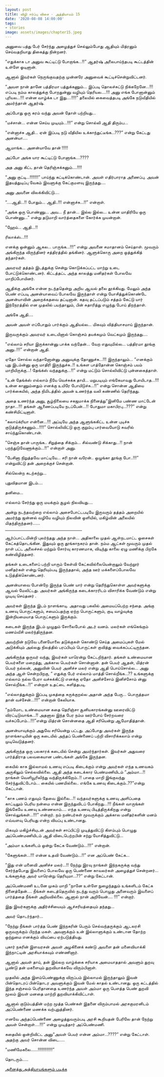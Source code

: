 ```yaml
---
layout: post
title: விழி ஈர்ப்பு விசை - அத்தியாயம் 15
date: '2020-08-08 14:00:00'
tags:
- stories
image: assets/images/chapter15.jpeg
---
```

அனுவை பத்து பேர் சேர்ந்து அழைத்துச் செல்லும்போது ஆதியும் மித்ரனும் செய்வதறியாது திகைத்து நின்றனர்.

“எதுக்காக டா அனுவ கூட்டிட்டு போறாங்க…!!” ஆதர்ஷ் அலைபாய்ந்தபடி கூட்டத்தின் உள்ளே ஓடினான்.

ஆனால் இவர்கள் நெருங்குவதற்கு முன்னரே அனுவைக் கூட்டிச்சென்றுவிட்டனர்.

“அவள நான் தானே பத்திரமா பத்துக்கணும்… இப்படி தொலச்சுட்டு நிக்கறேனே…!!! எப்படி நம்ம காலத்துக்கு போறதுன்னு வழியும் தெரியல….!!! அனு எங்க போனான்னும் புரியல…!!! என்ன வாழ்க்க டா இது….!!!!” தலையில் கைவைத்தபடி அங்கே நடுவீதியில் அமர்ந்தான் ஆதர்ஷ்.

அப்போது ஒரு கரம் வந்து அவன் தோள் பற்றியது…

“மச்சான்… என்ன செய்ய முடியும்…!!!” என்று சொல்லி ஆதி திரும்ப…

“என்னாச்சு ஆதி… ஏன் இப்படி நடு வீதியில உக்காந்துட்டீங்க…???” என்று கேட்டது அனன்யா….

ஆமாங்க… அனன்யாவே தான் !!!!!

அப்போ அங்க யார கூட்டிட்டு போனாங்க….????

அத அனு கிட்ட தான் தெரிஞ்சுக்கனும்….!!!!

“அனு குட்டி…!!!!!!!” பாய்ந்து  கட்டிக்கொண்டான். அவள் எதிர்பாராத அணைப்பு. அவன் இதயத்துடிப்பு வேகம் இவளுக்கு கேட்குமளவு இருந்தது….

அனு அவனை விலக்கிவிட்டு….

“….ஆதி…!! போதும்… ஆதி..!!! என்னாச்சு…!!” என்றாள்.

“அங்க ஒரு பொண்ணு… அவ… நீ தான்… இல்ல இல்ல… உன்ன மாதிரியே ஒரு பொண்ணு…” என்று தடுமாறி வார்த்தைகளை கோர்க்க முயன்றான்.

“ஹேய்… ஆதி…!!

 ரிலாக்ஸ்…!!!

எனக்கு ஒன்னும் ஆகல… பாருங்க…!!!” என்று அவனை சமாதானம் செய்தாள்.
மூவரும் அங்கிருந்த விருந்தினர் சத்திரத்தில் தங்கினர். ஆளுக்கொரு அறை ஒத்துக்கித் தந்தார்கள்.

அவரவர் தத்தம் இடத்துக்கு சென்று கொடுக்கப்பட்ட மாற்று உடை போட்டுக்கொண்டனர். கிட்டத்தட்ட அந்த காலத்து மனிதர்கள் போலவே மாறிப்போயினர்.

ஆதிக்கு அங்கே என்ன நடந்ததென்று அறிய ஆவல் தலை தூக்கியது. மேலும் அந்த பெண் எப்படி அனன்யாவைப் போலவே இருந்தாள் என்று யோசித்துக்கொண்டே அனன்யாவின் அறைக்கதவை தட்டினான்.
கதவு தட்டப்படும் சத்தம் கேட்டு யார் இந்நேரத்தில் என முதலில் பயந்தாலும், பின் சுதாரித்து எழுந்து போய் திறந்தாள்.

அங்கே ஆதி….

அவன் அவள் எப்போதும் பார்க்கும் ஆதியல்ல… மிகவும் வித்தியாசமாய் இருந்தான்.

இருவருக்கும் அவரவர் உடையினால் கொஞ்சம் தயக்கமும் வெட்கமும் இருந்தது….

“எல்லாம் சரியா இருக்கான்னு பாக்க வந்தேன்… வேற எதுவுமில்ல… பத்திரமா தூங்கு அனு..!!!” என்றான் ஆதி.

ஏதோ சொல்ல வந்தானோன்னு அனுவுக்கு தோணுச்சு…!!! இருந்தாலும்… “எனக்கும் புது இடம்ன்னு ஒரு மாதிரி இருந்துச்சு..!! உங்கள பாத்தோன்ன கொஞ்சம் பயம் மாறியிருக்கு…! தேங்க்ஸ் வந்ததுக்கு…!!” என்று மட்டும் சொல்லிவிட்டு புன்னகைத்தாள்.

“உன் தேங்க்ஸ் எல்லாம் நீயே வெச்சுக்க தாயி… மறுபடியும் எங்கேயாவது போயிடாத…!!! உன்ன காணும்னதும் எனக்கு உயிரே போயிடுச்சு…!!” என்று சொன்ன ஆதியை பார்க்கையில், அந்த நிமிடத்தில் அவன் உணர்ந்த வலி  கண்ணில் தெரிந்தது.

அதை உணர்ந்த அனு, சூழ்நிலையை சகஜமாக்க நினைத்து“இனிமே பண்ண மாட்டேன் நாதா…!!! தங்கள் ஆணைப்படியே நடப்பேன்…!! போதுமா மகாபிரபு…???” என்று கண்சிமிட்டினாள்.

“கலாய்க்ரியா என்னை…!!! அப்டியே அந்த ஆளுங்ககிட்ட உன்ன புடிச்சு குடுத்திருக்கணும்…!!!!” சொல்லிவிட்டு ஒரு குறும்பு பார்வையோடு சுவரில் சாய்ந்துகொண்டான்.

“செஞ்சு தான் பாருங்க.. சிறுத்தை சிக்கும்… சில்வண்டு சிக்காது…!! நான் பறந்துடுவேணாக்கும்…!!” என்றாள் அனு.

“பேசினா நிறுத்தவே மாட்டியே… சரி நான் வரேன்.. ஒழுங்கா தூங்கு போ..!!!” என்றுவிட்டு தன் அறைக்குச் சென்றான்.

சில்லென்ற கடற்கற்று…

புதுவிதமான இடம்….

தனிமை…

எல்லாம் சேர்ந்து ஒரு மயக்கும் சூழல் நிலவியது….

அன்று நடந்தவற்றை எல்லாம் அசைபோட்டபடியே இருவரும் தத்தம் அறையில் அமர்ந்து ஜன்னல் வழியே வழியும் நிலவின் ஒளியில், மகிழ்வின் அலையில் மிதந்திருந்தனர்……

<hr style="width:50%;height:2px;border-width:0;color:gray;background-color:gray" >

ஆர்ப்பாட்டமின்றி புலர்ந்தது அந்த நாள்… அதிகாலை முதல் ஆள்நடமாட்ட ஓசைகள் கேட்கத்தொடங்கின.
இதுவும் ஒரு தூங்காநகரம் தான். நம்ம ஆட்கள் மூவரும் முதல் நாள் பட்ட அலைச்சல் மற்றும் சோர்வு காரணமாக, விடிந்து காலை ஏழு மணிக்கு பிறகே கண்விழித்தனர்.

தங்கள் உடைகளைப் பற்றி யாரும் கேள்வி கேட்கவில்லையென்றாலும் வேற்றூர் மனிதர்கள் என்று தெரியும்படி இருந்ததால், அந்த ஊர் மக்களைப்போலவே உடுத்திக்கொண்டனர்.

அனன்யாவை போன்றே இருந்த பெண் யார் என்று தெரிந்துகொள்ள அவர்களுக்கு ஆவல் மேலிட்டது. அவர்கள் அங்கிருந்த கடைக்காரரிடம் விசாரிக்க வேண்டும் என்று முடிவு செய்தனர் .

அவர்கள் இருந்த இடம் நாளங்காடி. அதாவது பகலில் அமையப்பெற்ற சந்தை.
அங்கு உணவு பொருட்களும், சமைப்பதற்கு ஏற்ற பொருட்களும், குடி வாழ்வுக்கு இன்றியமையாத பொருட்களும் இருக்கும்.

கடைகள் இருந்த இடம் முழுதும் சோலைபோல் அடர் வனம். மலர்கள் எங்கெங்கும் மணம்வீசி மலர்ந்திருந்தன.

அவற்றின் நடுவே பனையோலை தடுக்குகள் கொண்டு செய்த அமைப்புகள் மேல் அடுக்கியும் அல்லது நிலத்தில் பரப்பியும் பொருட்கள் குவித்து வைக்கப்பட்டிருந்தன.

அங்கிருந்த ஒருவர் வந்து, இவர்கள் யாரென்று கேட்டறிந்தார். தங்கள் உண்மையான பெயர்களை மறைத்து, அக்கால பெயர்கள் சொன்னான். தன் பெயர் ஆதன், மித்ரன் பெயர் நல்லன், அனுவின் பெயர் அனிச்ச மலர் என்று ஆதி பொய்சொல்ல... அனு அந்த ஆள் சென்றபிறகு, “ எதுக்கு பேர் எல்லாம் மாத்தி சொல்றீங்க…??  உங்களுக்கு எல்லாம் நல்ல பேரா வச்சுக்கிட்டு எனக்கு ஏதோ அனிச்சோம் இனிச்சோம் ன்னு சொல்றீங்க…!!” என்றாள் உதட்டை சுளித்தபடி.

“எல்லாத்துக்கும் இப்படி முகத்தை சுருக்குறல்ல அதான் அந்த பேரு… பொருத்தமா தான் வச்சேன்…!!!” என்றான் கேலியாக.

“நம்மோட உண்மையான கதை தெரிஞ்சா சூனியகாரங்கன்னு ஊரைவிட்டு விரட்டிடுவாங்க…!! அதனால இந்த பேர நம்ம ஊர்போய் சேர்றவரை வச்சுப்போம்…!!!”என்று மித்ரன் சொன்னதை ஆதி சரியென்று ஆமோதித்தான்.

அனன்யாவுக்கும் அதுவே சரியென்று பட்டது. அப்போது அவர்கள் இருந்த நாளங்காடியின் ஒரு கடையில்  அந்தப் பெண்ணைப் பற்றி விசாரிக்கலாம் என்று முடிவெடுத்தனர்.

அங்கிருந்த ஒரு பலகாரக் கடையில்  சென்று அமர்ந்தார்கள். இவர்கள் அதுவரை பார்த்திராத பலவகையான பண்டங்கள் அங்கே இருந்தன.

கையில் காசு இல்லாமல் உணவு எப்படி கிடைக்கும் என்று அவர்கள் எந்த உணவகம் அருகிலும் செல்லவில்லை.
ஆதி அந்த கடைக்கார பெண்மணியிடம் “அம்மா…!! நாங்கள் வெளியூரிலிந்து வந்திருக்கிறோம்..!! பாதை மாறி இங்குவந்து சேர்ந்துவிட்டோம்… கையில் பணமில்லை.. எங்கே உணவு கிடைக்கும்..??”என்று கேட்டான்.

“காசு பணம் எதுவும் தேவை இல்லை…!! வந்தவர்களுக்கு உணவு அளிப்பதை காட்டிலும் பெரிய நன்மை என்ன இருந்துவிடப் போகிறது…!!! நீங்கள் வாருங்கள் இங்கேயே உணவு உண்ணலாம்…. எந்த உணவு பிடித்திருக்கிறது என்று சொல்லுங்கள்…!!!” என்றார்.
நம் நண்பர்கள் மூவருக்கும் அக்கால மனிதர்களின் மனம் எவ்வளவு பெரியது என்ற வியப்பு உண்டானது.

மிகவும் மகிழ்ச்சியுடன் அவர்கள் சாப்பிட்டு முடித்துவிட்டு கிளம்பும் பொழுது அப்பெண்மணியிடம் ஆதி விடைபெற்றபின் சற்று யோசித்துவிட்டு…

“அம்மா உங்களிடம் ஒன்று கேட்க வேண்டும்…!!!” என்றான்.

“கேளுங்கள்…!!! என்ன உதவி வேண்டும்…!!” என அப்பெண் கேட்க…

“இது என் மனைவி அனிச்ச மலர்…!! நேற்று இரவு நாங்கள் இந்நகருக்கு வந்து சேர்ந்தபோது இவளைப் போலவே ஒரு பெண்ணை காவலர்கள் அழைத்துச் சென்றனர்… உங்களுக்கு அவர் யாரென்று தெரியுமா…??” என்று கேட்டான்.

அப்பெண்மணி உடனே முகம் மாறி “நானே உள்ளே நுழைந்ததும் உங்களிடம் கேட்க நினைத்தேன்…. நீங்கள் கடைத்தெருவில் நடந்து வரும் பொழுது அனைவரும் இவளைப் பார்த்ததை நீங்கள் அறியவில்லை. ஆனால் நான் அறிவேன்…. !!!” என்றார்.

இது இவர்களுக்கு அதிர்ச்சியையும் ஆச்சரியத்தையும் தந்தது…

அவர் தொடர்ந்தார்…

“நேற்று நீங்கள் பார்த்த பெண் இந்நகரின் பெரும் செல்வந்தருக்கும்  ஆடலரசி  ஒருவருக்கும் பிறந்த மகள். அவளுக்கும் உன் இல்லாளுக்கும் உண்டான தோற்ற ஒற்றுமை எனக்கும் வியப்பை ஏற்படுத்தியது.

புகார் நகரின் இளவரசன் அவள் அழகினைக் கண்டு அவளை தன் மனைவியாக்கி இந்நாட்டின் அரசியாக்கவும் எண்ணினார்.

ஆனால் அவள் தாய், தன் இல்லற வாழ்க்கை சரியாக அமையாததால் அவளும் துறவு பூண்டு தன் மகளையும் துறவியாக்கவே விரும்பினாள்.

முதலில் அந்த இளம்பெண்ணுக்கு விருப்பம் இல்லாமல் இருந்தாலும் இவன் பின்தொடரப் பின்தொடர அவளுக்கும் இவன் மேல் காதல் உண்டானது.  ஒரு கட்டத்தில் இந்த சஞ்சலம் பெரிதானதை உணர்ந்த அவள் அம்மா ஒரு பௌத்த பெண் துறவி மூலம் இவள் மனதை மாற்றி துறவியாக்கிவிட்டாள்.

ஆனால் குடும்பத்தின் மற்ற மூத்த பெண்கள் இதனை விரும்பாமல் அரசகுமரனிடம் அப்பெண்ணை மணக்க வற்புறுத்தினர்.

எனவே அந்தப்பெண்ணை அழைத்துவரும்படி அரசி கூறியதன் பேரிலே தான் நேற்று அவள் சென்றாள்….!!!” என்று முடித்தார் அப்பெண்மணி.

கதையில் ஒன்றிவிட்ட அனு“அவள் பெயர் என்ன அம்மா…????” என்று கேட்டாள்.
அதற்கு அவர் சொன்ன விடை…..

“மணிமேகலை……!!!!!!!!!!!!”

தொடரும்.....

[அனைத்து அத்தியாயங்களும் படிக்க](https://www.pratheba.com/vizhi-eerppu-visai/)
